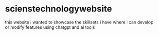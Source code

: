 # scienstechnologywebsite
this website i wanted to showcase the skillsets i have where i can develop or modify features using chatgpt and ai tools
